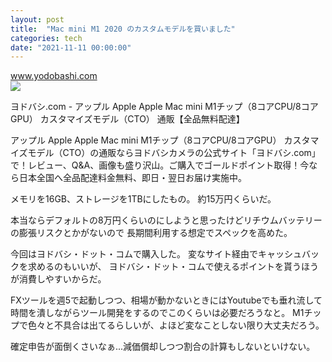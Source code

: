 ```yaml
---
layout: post
title:  "Mac mini M1 2020 のカスタムモデルを買いました"
categories: tech
date: "2021-11-11 00:00:00"
---
```



<div class="card">
  <a href="https://www.yodobashi.com/product/100000001005918208/"></a>
  <div class="card__header">
    <a href="https://www.yodobashi.com/product/100000001005918208/">www.yodobashi.com</a>
  </div>
  <div class="card__image">
    <img src="https://image.yodobashi.com/product/100/000/001/005/918/208/100000001005918208_10203.jpg">
  </div>
  <div class="card__title">
    <p>ヨドバシ.com - アップル Apple Apple Mac mini M1チップ（8コアCPU/8コアGPU） カスタマイズモデル（CTO） 通販【全品無料配達】</p>
  </div>
  <div class="card__description">
    <p>アップル Apple Apple Mac mini M1チップ（8コアCPU/8コアGPU） カスタマイズモデル（CTO）の通販ならヨドバシカメラの公式サイト「ヨドバシ.com」で！レビュー、Q&A、画像も盛り沢山。ご購入でゴールドポイント取得！今なら日本全国へ全品配達料金無料、即日・翌日お届け実施中。</p>
  </div>
</div>


メモリを16GB、ストレージを1TBにしたもの。
約15万円くらいだ。

本当ならデフォルトの8万円くらいのにしようと思ったけどリチウムバッテリーの膨張リスクとかがないので
長期間利用する想定でスペックを高めた。

今回はヨドバシ・ドット・コムで購入した。
変なサイト経由でキャッシュバックを求めるのもいいが、
ヨドバシ・ドット・コムで使えるポイントを貰うほうが消費しやすいからだ。

FXツールを週5で起動しつつ、相場が動かないときにはYoutubeでも垂れ流して時間を潰しながらツール開発をするのでこのくらいは必要だろうなと。
M1チップで色々と不具合は出てるらしいが、よほど変なことしない限り大丈夫だろう。

確定申告が面倒くさいなぁ...減価償却しつつ割合の計算もしないといけない。
